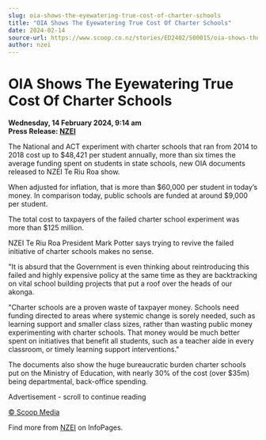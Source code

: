 ```yaml
---
slug: oia-shows-the-eyewatering-true-cost-of-charter-schools
title: "OIA Shows The Eyewatering True Cost Of Charter Schools"
date: 2024-02-14
source-url: https://www.scoop.co.nz/stories/ED2402/S00015/oia-shows-the-eyewatering-true-cost-of-charter-schools.htm
author: nzei
---
```

OIA Shows The Eyewatering True Cost Of Charter Schools
======================================================

**Wednesday, 14 February 2024, 9:14 am**  
**Press Release: [NZEI](https://info.scoop.co.nz/NZEI)**

The National and ACT experiment with charter schools that ran from 2014 to 2018 cost up to $48,421 per student annually, more than six times the average funding spent on students in state schools, new OIA documents released to NZEI Te Riu Roa show.

When adjusted for inflation, that is more than $60,000 per student in today’s money. In comparison today, public schools are funded at around $9,000 per student.

The total cost to taxpayers of the failed charter school experiment was more than $125 million.

NZEI Te Riu Roa President Mark Potter says trying to revive the failed initiative of charter schools makes no sense.

"It is absurd that the Government is even thinking about reintroducing this failed and highly expensive policy at the same time as they are backtracking on vital school building projects that put a roof over the heads of our akonga.

"Charter schools are a proven waste of taxpayer money. Schools need funding directed to areas where systemic change is sorely needed, such as learning support and smaller class sizes, rather than wasting public money experimenting with charter schools. That money would be much better spent on initiatives that benefit all students, such as a teacher aide in every classroom, or timely learning support interventions."

The documents also show the huge bureaucratic burden charter schools put on the Ministry of Education, with nearly 30% of the cost (over $35m) being departmental, back-office spending.

Advertisement - scroll to continue reading





[© Scoop Media](http://www.scoop.co.nz/about/terms.html)

Find more from [NZEI](https://info.scoop.co.nz/NZEI) on InfoPages.